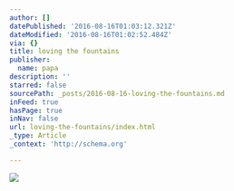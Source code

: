 ```yaml
---
author: []
datePublished: '2016-08-16T01:03:12.321Z'
dateModified: '2016-08-16T01:02:52.484Z'
via: {}
title: loving the fountains
publisher:
  name: papa
description: ''
starred: false
sourcePath: _posts/2016-08-16-loving-the-fountains.md
inFeed: true
hasPage: true
inNav: false
url: loving-the-fountains/index.html
_type: Article
_context: 'http://schema.org'

---
```

![](https://the-grid-user-content.s3-us-west-2.amazonaws.com/955cf465-ea17-4b01-86be-a436643f6b1a.jpg)